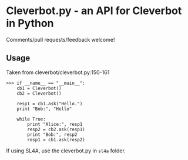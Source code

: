 Cleverbot.py - an API for Cleverbot in Python
=============================================

Comments/pull requests/feedback welcome!

Usage
-----

Taken from cleverbot/cleverbot.py:150-161

```
>>> if __name__ == "__main__":
    cb1 = Cleverbot()
    cb2 = Cleverbot()

    resp1 = cb1.ask("Hello.")
    print "Bob:", "Hello"

    while True:
        print "Alice:", resp1
        resp2 = cb2.ask(resp1)
        print "Bob:", resp2
        resp1 = cb1.ask(resp2)
```

If using SL4A, use the cleverbot.py in `sl4a` folder.